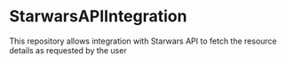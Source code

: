 # StarwarsAPIIntegration
This repository allows integration with Starwars API to fetch the resource details as requested by the user
